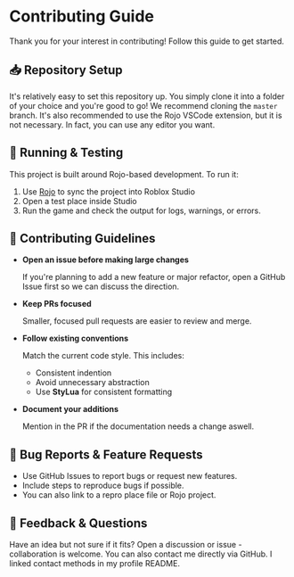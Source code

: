 # Contributing Guide

Thank you for your interest in contributing! Follow this guide to get started.

## 📥 Repository Setup

It's relatively easy to set this repository up. You simply clone it into a folder of your choice and you're good to go! We recommend cloning the `master` branch. It's also recommended to use the Rojo VSCode extension, but it is not necessary. In fact, you can use any editor you want.

## 🧪 Running & Testing

This project is built around Rojo-based development. To run it:

1. Use [Rojo](https://rojo.space/) to sync the project into Roblox Studio
2. Open a test place inside Studio
3. Run the game and check the output for logs, warnings, or errors.

## 🧠 Contributing Guidelines

-   **Open an issue before making large changes**

    If you're planning to add a new feature or major refactor, open a GitHub Issue first so we can discuss the direction.

-   **Keep PRs focused**

    Smaller, focused pull requests are easier to review and merge.

-   **Follow existing conventions**

    Match the current code style. This includes:

    -   Consistent indention
    -   Avoid unnecessary abstraction
    -   Use **StyLua** for consistent formatting

-   **Document your additions**

    Mention in the PR if the documentation needs a change aswell.

## 🐞 Bug Reports & Feature Requests

-   Use GitHub Issues to report bugs or request new features.
-   Include steps to reproduce bugs if possible.
-   You can also link to a repro place file or Rojo project.

## 🤝 Feedback & Questions

Have an idea but not sure if it fits? Open a discussion or issue - collaboration is welcome.
You can also contact me directly via GitHub. I linked contact methods in my profile README.
